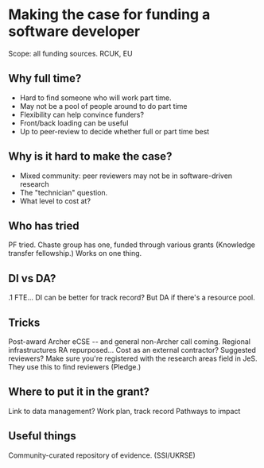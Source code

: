 Making the case for funding a software developer
================================================

Scope: all funding sources. RCUK, EU

Why full time?
--------------

* Hard to find someone who will work part time.
* May not be a pool of people around to do part time
* Flexibility can help convince funders?
* Front/back loading can be useful
* Up to peer-review to decide whether full or part time best

Why is it hard to make the case?
--------------------------------

* Mixed community: peer reviewers may not be in software-driven research
* The "technician" question.
* What level to cost at?

Who has tried
-------------

PF tried.
Chaste group has one, funded through various grants (Knowledge transfer fellowship.)
 Works on one thing.
 
DI vs DA?
---------

.1 FTE...
DI can be better for track record?
But DA if there's a resource pool.

Tricks
------

Post-award
Archer eCSE -- and general non-Archer call coming.
Regional infrastructures
RA repurposed...
Cost as an external contractor?
Suggested reviewers?
Make sure you're registered with the research areas field in JeS. 
  They use this to find reviewers (Pledge.)

Where to put it in the grant?
-----------------------------

Link to data management?
Work plan, track record
Pathways to impact

Useful things
-------------

Community-curated repository of evidence. (SSI/UKRSE)
